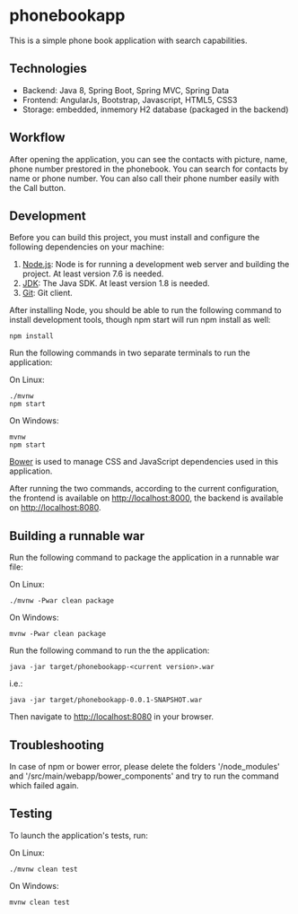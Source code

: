 # phonebookapp

This is a simple phone book application with search capabilities.

## Technologies

- Backend: Java 8, Spring Boot, Spring MVC, Spring Data
- Frontend: AngularJs, Bootstrap, Javascript, HTML5, CSS3
- Storage: embedded, inmemory H2 database (packaged in the backend)
    
## Workflow

After opening the application, you can see the contacts with picture, name, phone number prestored in the phonebook. You can search for contacts by name or phone number. You can also call their phone number easily with the Call button.  

## Development

Before you can build this project, you must install and configure the following dependencies on your machine:

1. [Node.js][]: Node is for running a development web server and building the project. At least version 7.6 is needed.
2. [JDK][]: The Java SDK. At least version 1.8 is needed.
3. [Git][]: Git client.

After installing Node, you should be able to run the following command to install development tools, though npm start will run npm install as well:

    npm install

Run the following commands in two separate terminals to run the application:

On Linux:

    ./mvnw
    npm start

On Windows:

    mvnw
    npm start

[Bower][] is used to manage CSS and JavaScript dependencies used in this application.

After running the two commands, according to the current configuration, the frontend is available on [http://localhost:8000](http://localhost:8000), the backend is available on [http://localhost:8080](http://localhost:8080).


## Building a runnable war

Run the following command to package the application in a runnable war file:

On Linux:

    ./mvnw -Pwar clean package
    
On Windows:

    mvnw -Pwar clean package

Run the following command to run the the application:

    java -jar target/phonebookapp-<current version>.war
    
i.e.:

    java -jar target/phonebookapp-0.0.1-SNAPSHOT.war

Then navigate to [http://localhost:8080](http://localhost:8080) in your browser.


## Troubleshooting

In case of npm or bower error, please delete the folders '/node_modules' and '/src/main/webapp/bower_components' and try to run the command which failed again.


## Testing

To launch the application's tests, run:

On Linux:

    ./mvnw clean test

On Windows:

    mvnw clean test


[Node.js]: https://nodejs.org/
[JDK]: http://www.oracle.com/technetwork/java/javase/downloads/index.html
[Bower]: http://bower.io/
[Git]: https://git-scm.com/downloads
